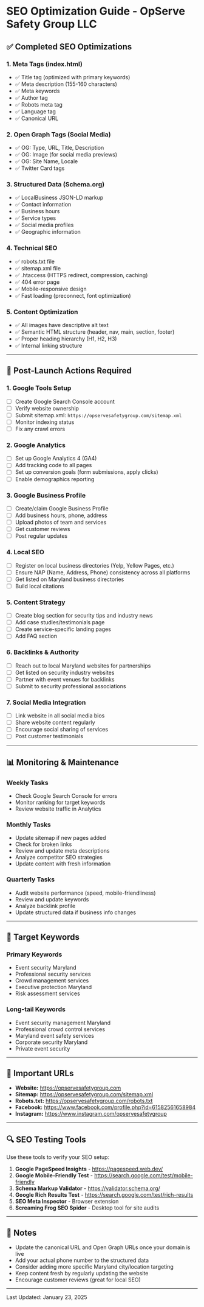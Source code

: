 # SEO Optimization Guide - OpServe Safety Group LLC

## ✅ Completed SEO Optimizations

### 1. **Meta Tags** (index.html)

- ✅ Title tag (optimized with primary keywords)
- ✅ Meta description (155-160 characters)
- ✅ Meta keywords
- ✅ Author tag
- ✅ Robots meta tag
- ✅ Language tag
- ✅ Canonical URL

### 2. **Open Graph Tags** (Social Media)

- ✅ OG: Type, URL, Title, Description
- ✅ OG: Image (for social media previews)
- ✅ OG: Site Name, Locale
- ✅ Twitter Card tags

### 3. **Structured Data** (Schema.org)

- ✅ LocalBusiness JSON-LD markup
- ✅ Contact information
- ✅ Business hours
- ✅ Service types
- ✅ Social media profiles
- ✅ Geographic information

### 4. **Technical SEO**

- ✅ robots.txt file
- ✅ sitemap.xml file
- ✅ .htaccess (HTTPS redirect, compression, caching)
- ✅ 404 error page
- ✅ Mobile-responsive design
- ✅ Fast loading (preconnect, font optimization)

### 5. **Content Optimization**

- ✅ All images have descriptive alt text
- ✅ Semantic HTML structure (header, nav, main, section, footer)
- ✅ Proper heading hierarchy (H1, H2, H3)
- ✅ Internal linking structure

---

## 🔧 Post-Launch Actions Required

### 1. **Google Tools Setup**

- [ ] Create Google Search Console account
- [ ] Verify website ownership
- [ ] Submit sitemap.xml: `https://opservesafetygroup.com/sitemap.xml`
- [ ] Monitor indexing status
- [ ] Fix any crawl errors

### 2. **Google Analytics**

- [ ] Set up Google Analytics 4 (GA4)
- [ ] Add tracking code to all pages
- [ ] Set up conversion goals (form submissions, apply clicks)
- [ ] Enable demographics reporting

### 3. **Google Business Profile**

- [ ] Create/claim Google Business Profile
- [ ] Add business hours, phone, address
- [ ] Upload photos of team and services
- [ ] Get customer reviews
- [ ] Post regular updates

### 4. **Local SEO**

- [ ] Register on local business directories (Yelp, Yellow Pages, etc.)
- [ ] Ensure NAP (Name, Address, Phone) consistency across all platforms
- [ ] Get listed on Maryland business directories
- [ ] Build local citations

### 5. **Content Strategy**

- [ ] Create blog section for security tips and industry news
- [ ] Add case studies/testimonials page
- [ ] Create service-specific landing pages
- [ ] Add FAQ section

### 6. **Backlinks & Authority**

- [ ] Reach out to local Maryland websites for partnerships
- [ ] Get listed on security industry websites
- [ ] Partner with event venues for backlinks
- [ ] Submit to security professional associations

### 7. **Social Media Integration**

- [ ] Link website in all social media bios
- [ ] Share website content regularly
- [ ] Encourage social sharing of services
- [ ] Post customer testimonials

---

## 📊 Monitoring & Maintenance

### Weekly Tasks

- Check Google Search Console for errors
- Monitor ranking for target keywords
- Review website traffic in Analytics

### Monthly Tasks

- Update sitemap if new pages added
- Check for broken links
- Review and update meta descriptions
- Analyze competitor SEO strategies
- Update content with fresh information

### Quarterly Tasks

- Audit website performance (speed, mobile-friendliness)
- Review and update keywords
- Analyze backlink profile
- Update structured data if business info changes

---

## 🎯 Target Keywords

### Primary Keywords

- Event security Maryland
- Professional security services
- Crowd management services
- Executive protection Maryland
- Risk assessment services

### Long-tail Keywords

- Event security management Maryland
- Professional crowd control services
- Maryland event safety services
- Corporate security Maryland
- Private event security

---

## 📝 Important URLs

- **Website:** <https://opservesafetygroup.com>
- **Sitemap:** <https://opservesafetygroup.com/sitemap.xml>
- **Robots.txt:** <https://opservesafetygroup.com/robots.txt>
- **Facebook:** <https://www.facebook.com/profile.php?id=61582561658984>
- **Instagram:** <https://www.instagram.com/opservesafetygroup>

---

## 🔍 SEO Testing Tools

Use these tools to verify your SEO setup:

1. **Google PageSpeed Insights** - <https://pagespeed.web.dev/>
2. **Google Mobile-Friendly Test** - <https://search.google.com/test/mobile-friendly>
3. **Schema Markup Validator** - <https://validator.schema.org/>
4. **Google Rich Results Test** - <https://search.google.com/test/rich-results>
5. **SEO Meta Inspector** - Browser extension
6. **Screaming Frog SEO Spider** - Desktop tool for site audits

---

## 📌 Notes

- Update the canonical URL and Open Graph URLs once your domain is live
- Add your actual phone number to the structured data
- Consider adding more specific Maryland city/location targeting
- Keep content fresh by regularly updating the website
- Encourage customer reviews (great for local SEO)

---

Last Updated: January 23, 2025

